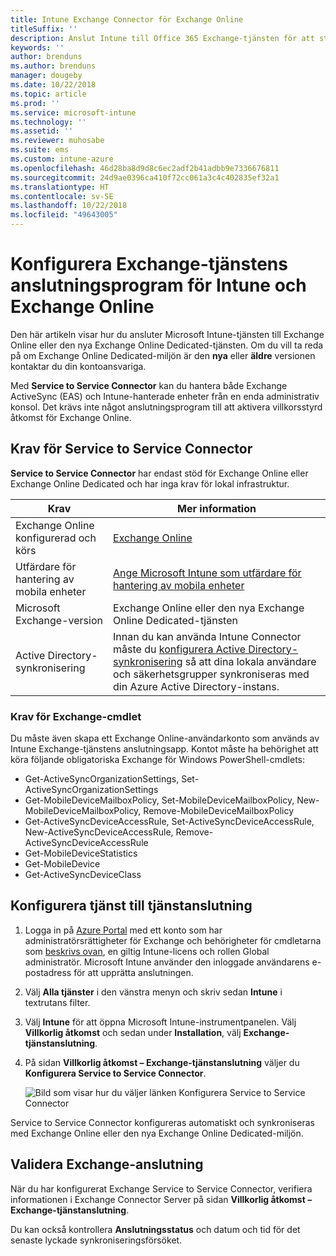 ```yaml
---
title: Intune Exchange Connector för Exchange Online
titleSuffix: ''
description: Anslut Intune till Office 365 Exchange-tjänsten för att stödja Exchange ActiveSync MDM (mobil enhetshantering).
keywords: ''
author: brenduns
ms.author: brenduns
manager: dougeby
ms.date: 10/22/2018
ms.topic: article
ms.prod: ''
ms.service: microsoft-intune
ms.technology: ''
ms.assetid: ''
ms.reviewer: muhosabe
ms.suite: ems
ms.custom: intune-azure
ms.openlocfilehash: 46d28ba8d9d8c6ec2adf2b41adbb9e7336676811
ms.sourcegitcommit: 24d9ae0396ca410f72cc061a3c4c402835ef32a1
ms.translationtype: HT
ms.contentlocale: sv-SE
ms.lasthandoff: 10/22/2018
ms.locfileid: "49643005"
---
```

# <a name="configure-the-exchange-service-connector-for-intune-and-exchange-online"></a>Konfigurera Exchange-tjänstens anslutningsprogram för Intune och Exchange Online
Den här artikeln visar hur du ansluter Microsoft Intune-tjänsten till Exchange Online eller den nya Exchange Online Dedicated-tjänsten. Om du vill ta reda på om Exchange Online Dedicated-miljön är den **nya** eller **äldre** versionen kontaktar du din kontoansvariga.

Med **Service to Service Connector** kan du hantera både Exchange ActiveSync (EAS) och Intune-hanterade enheter från en enda administrativ konsol.  Det krävs inte något anslutningsprogram till att aktivera villkorsstyrd åtkomst för Exchange Online.

## <a name="service-to-service-connector-requirements"></a>Krav för Service to Service Connector
**Service to Service Connector** har endast stöd för Exchange Online eller Exchange Online Dedicated och har inga krav för lokal infrastruktur. 


|              Krav               |                                                                                                            Mer information                                                                                                            |
|----------------------------------------|----------------------------------------------------------------------------------------------------------------------------------------------------------------------------------------------------------------------------------------|
| Exchange Online konfigurerad och körs |                                                                                 [Exchange Online](https://technet.microsoft.com/library/jj200580.aspx)                                                                                 |
|   Utfärdare för hantering av mobila enheter   |                                                       [Ange Microsoft Intune som utfärdare för hantering av mobila enheter](mdm-authority-set.md)                                                       |
|       Microsoft Exchange-version       |                                                                                      Exchange Online eller den nya Exchange Online Dedicated-tjänsten                                                                                      |
|    Active Directory-synkronisering    | Innan du kan använda Intune Connector måste du [konfigurera Active Directory-synkronisering](/intune/users-add) så att dina lokala användare och säkerhetsgrupper synkroniseras med din Azure Active Directory-instans. |

### <a name="exchange-cmdlet-requirements"></a>Krav för Exchange-cmdlet

Du måste även skapa ett Exchange Online-användarkonto som används av Intune Exchange-tjänstens anslutningsapp. Kontot måste ha behörighet att köra följande obligatoriska Exchange för Windows PowerShell-cmdlets:

 - Get-ActiveSyncOrganizationSettings, Set-ActiveSyncOrganizationSettings
 - Get-MobileDeviceMailboxPolicy, Set-MobileDeviceMailboxPolicy, New-MobileDeviceMailboxPolicy, Remove-MobileDeviceMailboxPolicy
 - Get-ActiveSyncDeviceAccessRule, Set-ActiveSyncDeviceAccessRule, New-ActiveSyncDeviceAccessRule, Remove-ActiveSyncDeviceAccessRule
 - Get-MobileDeviceStatistics
 - Get-MobileDevice
 - Get-ActiveSyncDeviceClass

## <a name="set-up-the-service-to-service-connector"></a>Konfigurera tjänst till tjänstanslutning

1. Logga in på [Azure Portal](http://portal.azure.com) med ett konto som har administratörsrättigheter för Exchange och behörigheter för cmdletarna som [beskrivs ovan](#exchange-cmdlet-requirements), en giltig Intune-licens och rollen Global administratör. Microsoft Intune använder den inloggade användarens e-postadress för att upprätta anslutningen.

2. Välj **Alla tjänster** i den vänstra menyn och skriv sedan **Intune** i textrutans filter.

3. Välj **Intune** för att öppna Microsoft Intune-instrumentpanelen. Välj **Villkorlig åtkomst** och sedan under **Installation**, välj **Exchange-tjänstanslutning**.

4.  På sidan **Villkorlig åtkomst – Exchange-tjänstanslutning** väljer du **Konfigurera Service to Service Connector**. 
   
     ![Bild som visar hur du väljer länken Konfigurera Service to Service Connector](media/exchange_service_connector.png)

Service to Service Connector konfigureras automatiskt och synkroniseras med Exchange Online eller den nya Exchange Online Dedicated-miljön.

## <a name="validate-your-exchange-connection"></a>Validera Exchange-anslutning

När du har konfigurerat Exchange Service to Service Connector, verifiera informationen i Exchange Connector Server på sidan **Villkorlig åtkomst – Exchange-tjänstanslutning**.

Du kan också kontrollera **Anslutningsstatus** och datum och tid för det senaste lyckade synkroniseringsförsöket.

 
